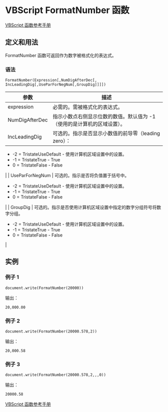 # VBScript FormatNumber 函数

[VBScript 函数参考手册](/vbscript/vbscript_ref_functions.asp "VBScript 函数")

## 定义和用法

FormatNumber 函数可返回作为数字被格式化的表达式。

### 语法

```
FormatNumber(Expression[,NumDigAfterDec[,
IncLeadingDig[,UseParForNegNum[,GroupDig]]]])
```

| 参数 | 描述 |
| --- | --- |
| expression | 必需的。需被格式化的表达式。 |
| NumDigAfterDec | 指示小数点右侧显示位数的数值。默认值为 -1（使用的是计算机的区域设置）。 |
| IncLeadingDig | 可选的。指示是否显示小数值的前导零（leading zero）：

*   -2 = TristateUseDefault - 使用计算机区域设置中的设置。
*   -1 = TristateTrue - True
*   0 = TristateFalse - False

 |
| UseParForNegNum | 可选的。指示是否将负值置于括号中。

*   -2 = TristateUseDefault - 使用计算机区域设置中的设置。
*   -1 = TristateTrue - True
*   0 = TristateFalse - False

 |
| GroupDig | 可选的。指示是否使用计算机区域设置中指定的数字分组符号将数字分组。

*   -2 = TristateUseDefault - 使用计算机区域设置中的设置。
*   -1 = TristateTrue - True
*   0 = TristateFalse - False

 |

## 实例

### 例子 1

```
document.write(FormatNumber(20000))
```

输出：

```
20,000.00
```

### 例子 2

```
document.write(FormatNumber(20000.578,2))
```

输出：

```
20,000.58
```

### 例子 3

```
document.write(FormatNumber(20000.578,2,,,0))
```

输出：

```
20000.58
```

[VBScript 函数参考手册](/vbscript/vbscript_ref_functions.asp "VBScript 函数")

